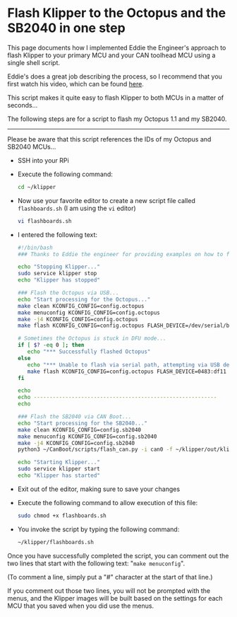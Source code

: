 # Flash Klipper to the Octopus and the SB2040 in one step

This page documents how I implemented Eddie the Engineer's approach to flash Klipper to your primary MCU and your CAN toolhead MCU using a single shell script.

Eddie's does a great job describing the process, so I recommend that you first watch his video, which can be found [here](https://www.youtube.com/watch?v=1P4UrJxChL8).



This script makes it quite easy to flash Klipper to both MCUs in a matter of seconds...



The following steps are for a script to flash my Octopus 1.1 and my SB2040.

-----

Please be aware that this script references the IDs of my Octopus and SB2040 MCUs...

- SSH into your RPi
- Execute the following command:

   ```sh
   cd ~/klipper
   ```

- Now use your favorite editor to create a new script file called `flashboards.sh` (I am using the `vi` editor)

   ```sh
   vi flashboards.sh
   ```

- I entered the following text:

  ```sh
  #!/bin/bash
  ### Thanks to Eddie the engineer for providing examples on how to flash Klipper on different devices!!!
  
  echo "Stopping Klipper..."
  sudo service klipper stop
  echo "Klipper has stopped"
  
  ### Flash the Octopus via USB...
  echo "Start processing for the Octopus..."
  make clean KCONFIG_CONFIG=config.octopus
  make menuconfig KCONFIG_CONFIG=config.octopus
  make -j4 KCONFIG_CONFIG=config.octopus
  make flash KCONFIG_CONFIG=config.octopus FLASH_DEVICE=/dev/serial/by-id/usb-Klipper_stm32f446xx_2F003D00075053424E363420-if00
  
  # Sometimes the Octopus is stuck in DFU mode...
  if [ $? -eq 0 ]; then
     echo "*** Successfully flashed Octopus"
  else
     echo "*** Unable to flash via serial path, attempting via USB device ID..."
     make flash KCONFIG_CONFIG=config.octopus FLASH_DEVICE=0483:df11
  fi
  
  echo
  echo ----------------------------------------------------------
  echo
  
  ### Flash the SB2040 via CAN Boot...
  echo "Start processing for the SB2040..."
  make clean KCONFIG_CONFIG=config.sb2040
  make menuconfig KCONFIG_CONFIG=config.sb2040
  make -j4 KCONFIG_CONFIG=config.sb2040
  python3 ~/CanBoot/scripts/flash_can.py -i can0 -f ~/klipper/out/klipper.bin -u d063055012c2
  
  echo "Starting Klipper..."
  sudo service klipper start
  echo "Klipper has started"
  ```

- Exit out of the editor, making sure to save your changes

- Execute the following command to allow execution of this file:

   ```sh
   sudo chmod +x flashboards.sh
   ```

- You invoke the script by typing the following command:

   ```sh
   ~/klipper/flashboards.sh
   ```





Once you have successfully completed the script, you can comment out the two lines that start with the following text: "`make menuconfig`".

(To comment a line, simply put a "#" character at the start of that line.)



If you comment out those two lines, you will not be prompted with the menus, and the Klipper images will be built based on the settings for each MCU that you saved when you did use the menus.
